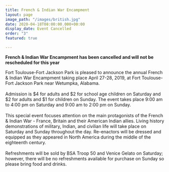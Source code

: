 ```yaml
---
title: French & Indian War Encampment
layout: page
image_path: "/images/british.jpg"
date: 2020-04-18T08:00:00.000+00:00
display_date: Event Cancelled
order: "3"
featured: true

---
```

**French & Indian War Encampment has been cancelled and will not be rescheduled for this year** 

Fort Toulouse-Fort Jackson Park is pleased to announce the annual French & Indian War Encampment taking place April 27-28, 2019, at Fort Toulouse-Fort Jackson Park near Wetumpka, Alabama.<br><br>Admission is $4 for adults and $2 for school age children on Saturday and $2 for adults and $1 for children on Sunday. The event takes place 9:00 am to 4:00 pm on Saturday and 9:00 am to 2:00 pm on Sunday.&nbsp;<br><br>This special event focuses attention on the main protagonists of the French & Indian War - France, Britain and their American Indian allies. Living history demonstrations of military, Indian, and civilian life will take place on Saturday and Sunday throughout the day. Re-enactors will be dressed and equipped as they appeared in North America during the middle of the eighteenth century.<br><br>Refreshments will be sold by BSA Troop 50 and Venice Gelato on Saturday; however, there will be no refreshments available for purchase on Sunday so please bring food and drinks.